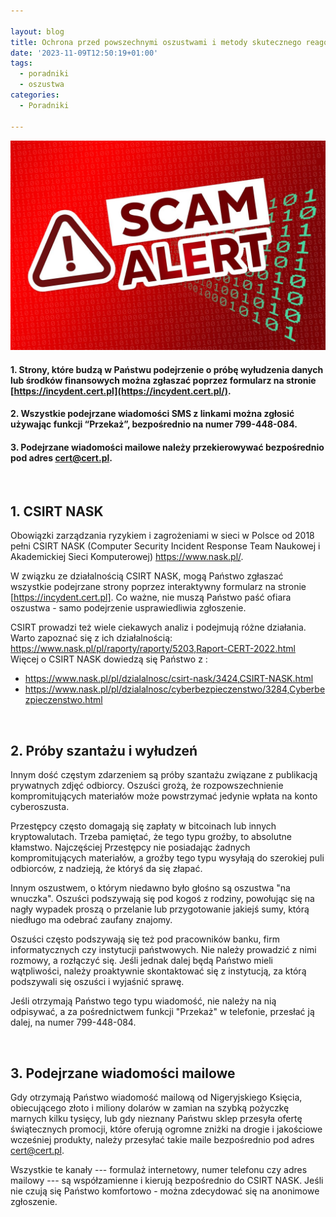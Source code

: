 ```yaml
---

layout: blog
title: Ochrona przed powszechnymi oszustwami i metody skutecznego reagowania.
date: '2023-11-09T12:50:19+01:00'
tags:
  - poradniki
  - oszustwa
categories:
  - Poradniki

---
```

![](/uploads/scam-alert-7321925_1280.jpg)

#### 1. Strony, które budzą w Państwu podejrzenie o próbę wyłudzenia danych lub środków finansowych można zgłaszać poprzez formularz na stronie [https://incydent.cert.pl](https://incydent.cert.pl/).

#### 2. Wszystkie podejrzane wiadomości SMS z linkami można zgłosić używając funkcji “Przekaż”, bezpośrednio na numer 799-448-084.

#### 3. Podejrzane wiadomości mailowe należy przekierowywać bezpośrednio pod adres [cert@cert.pl](mailto:cert@cert.pl?subject=Zg%C5%82oszenie).

<br>

## 1. CSIRT NASK

Obowiązki zarządzania ryzykiem i zagrożeniami w sieci w Polsce od 2018 pełni CSIRT NASK (Computer Security Incident Response Team Naukowej i Akademickiej Sieci Komputerowej) <https://www.nask.pl/>.

W związku ze działalnością CSIRT NASK, mogą Państwo zgłaszać wszystkie podejrzane strony poprzez interaktywny formularz na stronie \[https://incydent.cert.pl]. Co ważne, nie muszą Państwo paść ofiara oszustwa - samo podejrzenie usprawiedliwia zgłoszenie.

CSIRT prowadzi też wiele ciekawych analiz i podejmują różne działania. Warto zapoznać się z ich działalnością:
<https://www.nask.pl/pl/raporty/raporty/5203,Raport-CERT-2022.html>
Więcej o CSIRT NASK dowiedzą się Państwo z :

* <https://www.nask.pl/pl/dzialalnosc/csirt-nask/3424,CSIRT-NASK.html>
* <https://www.nask.pl/pl/dzialalnosc/cyberbezpieczenstwo/3284,Cyberbezpieczenstwo.html>

<br>

## 2. Próby szantażu i wyłudzeń

Innym dość częstym zdarzeniem są próby szantażu związane z publikacją prywatnych zdjęć odbiorcy. Oszuści grożą, że rozpowszechnienie kompromitujących materiałów może powstrzymać jedynie wpłata na konto cyberoszusta.

Przestępcy często domagają się zapłaty w bitcoinach lub innych kryptowalutach. Trzeba pamiętać, że tego typu groźby, to absolutne kłamstwo. Najczęściej Przestępcy nie posiadając żadnych kompromitujących materiałów, a groźby tego typu wysyłają do szerokiej puli odbiorców, z nadzieją, że któryś da się złapać.

Innym oszustwem, o którym niedawno było głośno są oszustwa "na wnuczka". Oszuści podszywają się pod kogoś z rodziny, powołując się na nagły wypadek proszą o przelanie lub przygotowanie jakiejś sumy, którą niedługo ma odebrać zaufany znajomy.

Oszuści często podszywają się też pod pracowników banku, firm informatycznych czy instytucji państwowych. Nie należy prowadzić z nimi rozmowy, a rozłączyć się. Jeśli jednak dalej będą Państwo mieli wątpliwości, należy proaktywnie skontaktować się z instytucją, za którą podszywali się oszuści i wyjaśnić sprawę.

Jeśli otrzymają Państwo tego typu wiadomość, nie należy na nią odpisywać, a za pośrednictwem funkcji "Przekaż" w telefonie, przesłać ją dalej, na numer 799-448-084.

<br>

## 3. Podejrzane wiadomości mailowe

Gdy otrzymają Państwo wiadomość mailową od Nigeryjskiego Księcia, obiecującego złoto i miliony dolarów w zamian na szybką pożyczkę marnych kilku tysięcy, lub gdy nieznany Państwu sklep przesyła ofertę świątecznych promocji, które oferują ogromne zniżki na drogie i jakościowe wcześniej produkty, należy przesyłać takie maile bezpośrednio pod adres [cert@cert.pl](mailto:cert@cert.pl?subject=Zg%C5%82oszenie).

Wszystkie te kanały --- formulaż internetowy, numer telefonu czy adres mailowy --- są współzamienne i kierują bezpośrednio do CSIRT NASK. Jeśli nie czują się Państwo komfortowo - można zdecydować się na anonimowe zgłoszenie.
